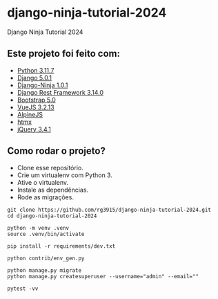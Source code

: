 # django-ninja-tutorial-2024

Django Ninja Tutorial 2024

## Este projeto foi feito com:

* [Python 3.11.7](https://www.python.org/)
* [Django 5.0.1](https://www.djangoproject.com/)
* [Django-Ninja 1.0.1](https://django-ninja.rest-framework.com/)
* [Django Rest Framework 3.14.0](https://www.django-rest-framework.org/)
* [Bootstrap 5.0](https://getbootstrap.com/)
* [VueJS 3.2.13](https://vuejs.org/)
* [AlpineJS](https://alpinejs.dev/)
* [htmx](https://htmx.org)
* [jQuery 3.4.1](https://jquery.com/)

## Como rodar o projeto?

* Clone esse repositório.
* Crie um virtualenv com Python 3.
* Ative o virtualenv.
* Instale as dependências.
* Rode as migrações.

```
git clone https://github.com/rg3915/django-ninja-tutorial-2024.git
cd django-ninja-tutorial-2024

python -m venv .venv
source .venv/bin/activate

pip install -r requirements/dev.txt

python contrib/env_gen.py

python manage.py migrate
python manage.py createsuperuser --username="admin" --email=""

pytest -vv
```
